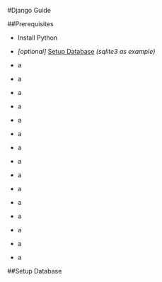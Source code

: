 #Django Guide

##Prerequisites
* Install Python
* _[optional]_ [Setup Database](#setup-database) _(sqlite3 as example)_

* a
* a

* a
* a

* a
* a

* a
* a
* a

* a

* a

* a

* a

* a

* a


##Setup Database

